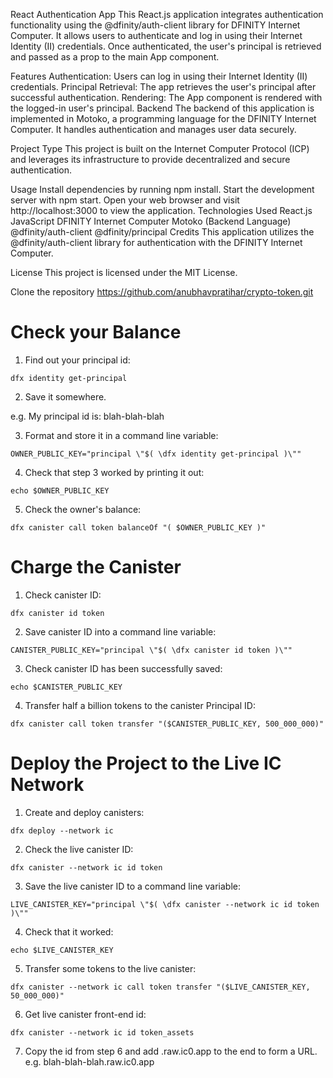
React Authentication App
This React.js application integrates authentication functionality using the @dfinity/auth-client library for DFINITY Internet Computer. It allows users to authenticate and log in using their Internet Identity (II) credentials. Once authenticated, the user's principal is retrieved and passed as a prop to the main App component.

Features
Authentication: Users can log in using their Internet Identity (II) credentials.
Principal Retrieval: The app retrieves the user's principal after successful authentication.
Rendering: The App component is rendered with the logged-in user's principal.
Backend
The backend of this application is implemented in Motoko, a programming language for the DFINITY Internet Computer. It handles authentication and manages user data securely.

Project Type
This project is built on the Internet Computer Protocol (ICP) and leverages its infrastructure to provide decentralized and secure authentication.

Usage
Install dependencies by running npm install.
Start the development server with npm start.
Open your web browser and visit http://localhost:3000 to view the application.
Technologies Used
React.js
JavaScript
DFINITY Internet Computer
Motoko (Backend Language)
@dfinity/auth-client
@dfinity/principal
Credits
This application utilizes the @dfinity/auth-client library for authentication with the DFINITY Internet Computer.

License
This project is licensed under the MIT License.




Clone the repository https://github.com/anubhavpratihar/crypto-token.git

# Check your Balance

1. Find out your principal id:

```
dfx identity get-principal
```

2. Save it somewhere.

e.g. My principal id is: blah-blah-blah

3. Format and store it in a command line variable:

```
OWNER_PUBLIC_KEY="principal \"$( \dfx identity get-principal )\""
```

4. Check that step 3 worked by printing it out:

```
echo $OWNER_PUBLIC_KEY
```

5. Check the owner's balance:

```
dfx canister call token balanceOf "( $OWNER_PUBLIC_KEY )"
```

# Charge the Canister

1. Check canister ID:

```
dfx canister id token
```

2. Save canister ID into a command line variable:

```
CANISTER_PUBLIC_KEY="principal \"$( \dfx canister id token )\""
```

3. Check canister ID has been successfully saved:

```
echo $CANISTER_PUBLIC_KEY
```

4. Transfer half a billion tokens to the canister Principal ID:

```
dfx canister call token transfer "($CANISTER_PUBLIC_KEY, 500_000_000)"
```

# Deploy the Project to the Live IC Network

1. Create and deploy canisters:

```
dfx deploy --network ic
```

2. Check the live canister ID:

```
dfx canister --network ic id token
```

3. Save the live canister ID to a command line variable:

```
LIVE_CANISTER_KEY="principal \"$( \dfx canister --network ic id token )\""
```

4. Check that it worked:

```
echo $LIVE_CANISTER_KEY
```

5. Transfer some tokens to the live canister:

```
dfx canister --network ic call token transfer "($LIVE_CANISTER_KEY, 50_000_000)"
```

6. Get live canister front-end id:

```
dfx canister --network ic id token_assets
```

7. Copy the id from step 6 and add .raw.ic0.app to the end to form a URL.
   e.g. blah-blah-blah.raw.ic0.app
